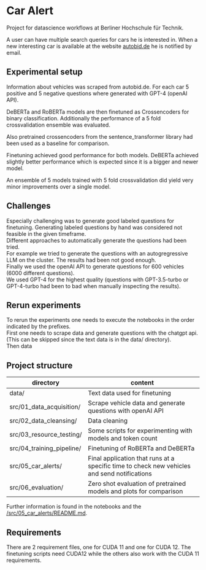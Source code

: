 # Car Alert

Project for datascience workflows at Berliner Hochschule für Technik.

A user can have multiple search queries for cars he is interested in. When a new interesting car is available at the website [autobid.de](https://autobid.de)
he is notified by email.

## Experimental setup

Information about vehicles was scraped from autobid.de. For each car 5 positive and 5 negative questions where generated with GPT-4 (openAI API).

DeBERTa and RoBERTa models are then finetuned as Crossencoders for binary classification.
Additionally the performance of a 5 fold crossvalidation ensemble was evaluated.

Also pretrained crossencoders from the sentence_transformer library had been used as a baseline for comparison.

Finetuning achieved good performance for both models. DeBERTa achieved slightly better performance which is expected since it is a bigger and newer model.

An ensemble of 5 models trained with 5 fold crossvalidation did yield very minor improvements over a single model.

## Challenges

Especially challenging was to generate good labeled questions for finetuning. Generating labeled questions by hand was considered not feasible in the given timeframe.  
Different approaches to automatically generate the questions had been tried.  
For example we tried to generate the questions with an autogregressive LLM on the cluster. The results had been not good enough.  
Finally we used the openAI API to generate questions for 600 vehicles (6000 different questions).  
We used GPT-4 for the highest quality (questions with GPT-3.5-turbo or GPT-4-turbo had been to bad when manually inspecting the results).

## Rerun experiments

To rerun the experiments one needs to execute the notebooks in the order indicated by the prefixes.  
First one needs to scrape data and generate questions with the chatgpt api. (This can be skipped since the text data is in the data/ directory).  
Then data 

## Project structure

| directory | content |
|-----------|---------|
| data/ | Text data used for finetuning |
| src/01_data_acquisition/ | Scrape vehicle data and generate questions with openAI API |
| src/02_data_cleansing/ | Data cleaning |
| src/03_resource_testing/ | Some scripts for experimenting with models and token count |
| src/04_training_pipeline/ | Finetuning of RoBERTa and DeBERTa |
| src/05_car_alerts/ | Final application that runs at a specific time to check new vehicles and send notifications |
| src/06_evaluation/ | Zero shot evaluation of pretrained models and plots for comparison |


Further information is found in the notebooks and the [/src/05_car_alerts/README.md](/src/05_car_alerts/README.md).

## Requirements

There are 2 requirement files, one for CUDA 11 and one for CUDA 12. The finetuning scripts need CUDA12 while the others also work with the CUDA 11 requirements.